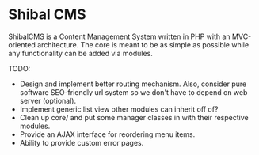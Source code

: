 # Shibal CMS

ShibalCMS is a Content Management System written in PHP with an MVC-oriented 
architecture. The core is meant to be as simple as possible while any 
functionality can be added via modules.

TODO:

* Design and implement better routing mechanism. Also, consider pure software 
SEO-friendly url system so we don't have to depend on web server (optional).
* Implement generic list view other modules can inherit off of?
* Clean up core/ and put some manager classes in with their respective modules.
* Provide an AJAX interface for reordering menu items.
* Ability to provide custom error pages.
